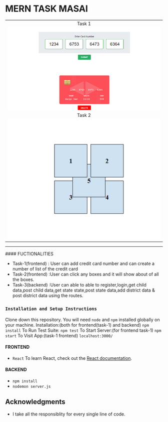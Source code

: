 # MERN TASK MASAI 
<table>
   <tr align=center>
     <td  colspan=3>Task 1 <img src="./screenshot/CreditCard.png" width=900 ></td>
  </tr>
   <tr align=center>
     <td  colspan=3>Task 2 <img src="./screenshot/boxtask.png" width=900 ></td>
  </tr>
</table>
<hr/>
#### FUCTIONALITIES

- Task-1(frontend) : User can add credit card number and can create a number of list of the credit card
- Task-2(frontend) :User can click any boxes and it will show about of all the boxes.
- Task-3(backend) :User can able to able to register,login,get child data,post child data,get state state,post state data,add district data & post district data using the routes.

### `Installation and Setup Instructions`

Clone down this repository. You will need `node` and `npm` installed globally on your machine.
Installation:(both for frontend(task-1) and backend)
`npm install`
To Run Test Suite:
`npm test`
To Start Server:(for frontend task-1)
`npm start`
To Visit App:(task-1 frontend)
`localhost:3000/`

#### FRONTEND

- `React`
  To learn React, check out the [React documentation](https://reactjs.org/).
  
#### BACKEND

- `npm install`
- `nodemon server.js`


## Acknowledgments

- I take all the responsiblity for every single line of code.

